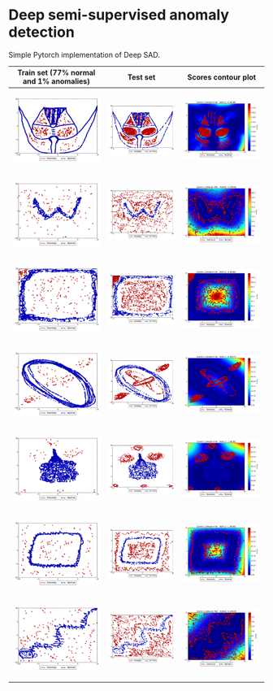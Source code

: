 # Deep semi-supervised anomaly detection

Simple Pytorch implementation of Deep SAD.  
  
Train set (77% normal and 1% anomalies) |                                      Test set                                      | Scores contour plot
:----:|:----------------------------------------------------------------------------------:|:----:
<p align="center"><img width="100%" src="results/dataset1/train_samples.png" /></p>  | <p align="center"><img width="100%" src="results/dataset1/test_samples.png" /></p> | <p align="center"><img width="100%" src="results/dataset1/scores_contour.png" /></p> 
<p align="center"><img width="100%" src="results/dataset2/train_samples.png" /></p>  | <p align="center"><img width="100%" src="results/dataset2/test_samples.png" /></p> | <p align="center"><img width="100%" src="results/dataset2/scores_contour.png" /></p>
<p align="center"><img width="100%" src="results/dataset3/train_samples.png" /></p>  | <p align="center"><img width="100%" src="results/dataset3/test_samples.png" /></p> | <p align="center"><img width="100%" src="results/dataset3/scores_contour.png" /></p>
<p align="center"><img width="100%" src="results/dataset4/train_samples.png" /></p>  | <p align="center"><img width="100%" src="results/dataset4/test_samples.png" /></p> | <p align="center"><img width="100%" src="results/dataset4/scores_contour.png" /></p>
<p align="center"><img width="100%" src="results/dataset5/train_samples.png" /></p>  | <p align="center"><img width="100%" src="results/dataset5/test_samples.png" /></p> | <p align="center"><img width="100%" src="results/dataset5/scores_contour.png" /></p>
<p align="center"><img width="100%" src="results/dataset6/train_samples.png" /></p>  | <p align="center"><img width="100%" src="results/dataset6/test_samples.png" /></p> | <p align="center"><img width="100%" src="results/dataset6/scores_contour.png" /></p>
<p align="center"><img width="100%" src="results/dataset7/train_samples.png" /></p>  | <p align="center"><img width="100%" src="results/dataset7/test_samples.png" /></p> | <p align="center"><img width="100%" src="results/dataset7/scores_contour.png" /></p>
